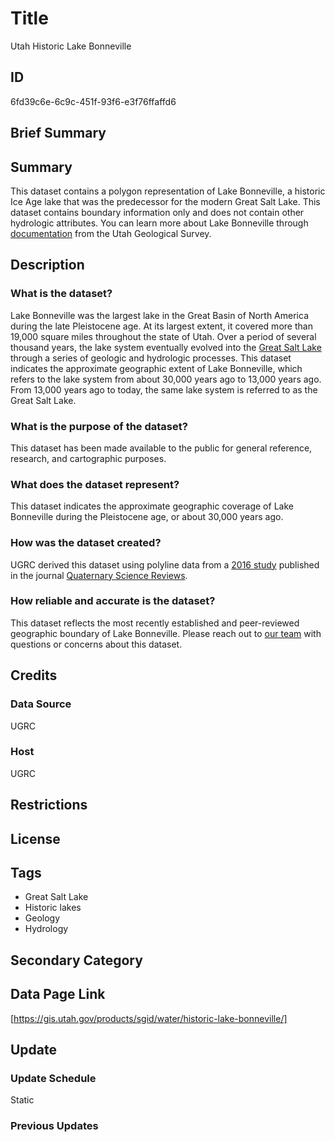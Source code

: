 # Title

Utah Historic Lake Bonneville

## ID

6fd39c6e-6c9c-451f-93f6-e3f76ffaffd6

## Brief Summary

## Summary

This dataset contains a polygon representation of Lake Bonneville, a historic Ice Age lake that was the predecessor for the modern Great Salt Lake. This dataset contains boundary information only and does not contain other hydrologic attributes. You can learn more about Lake Bonneville through [documentation](https://geology.utah.gov/popular/great-salt-lake/) from the Utah Geological Survey.

## Description

### What is the dataset?

Lake Bonneville was the largest lake in the Great Basin of North America during the late Pleistocene age. At its largest extent, it covered more than 19,000 square miles throughout the state of Utah. Over a period of several thousand years, the lake system eventually evolved into the [Great Salt Lake](https://greatsaltlake.utah.gov/) through a series of geologic and hydrologic processes. This dataset indicates the approximate geographic extent of Lake Bonneville, which refers to the lake system from about 30,000 years ago to 13,000 years ago. From 13,000 years ago to today, the same lake system is referred to as the Great Salt Lake.

### What is the purpose of the dataset?

This dataset has been made available to the public for general reference, research, and cartographic purposes.

### What does the dataset represent?

This dataset indicates the approximate geographic coverage of Lake Bonneville during the Pleistocene age, or about 30,000 years ago.

### How was the dataset created?

UGRC derived this dataset using polyline data from a [2016 study](https://www.sciencedirect.com/science/article/abs/pii/S0277379116307399?via%3Dihub) published in the journal [Quaternary Science Reviews](https://www.sciencedirect.com/journal/quaternary-science-reviews).

### How reliable and accurate is the dataset?

This dataset reflects the most recently established and peer-reviewed geographic boundary of Lake Bonneville. Please reach out to [our team](https://gis.utah.gov/contact/) with questions or concerns about this dataset.

## Credits

### Data Source

UGRC

### Host

UGRC

## Restrictions

## License

## Tags

- Great Salt Lake
- Historic lakes
- Geology
- Hydrology

## Secondary Category

## Data Page Link

[https://gis.utah.gov/products/sgid/water/historic-lake-bonneville/]

## Update

### Update Schedule

Static

### Previous Updates

